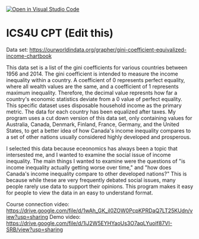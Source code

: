 [![Open in Visual Studio Code](https://classroom.github.com/assets/open-in-vscode-c66648af7eb3fe8bc4f294546bfd86ef473780cde1dea487d3c4ff354943c9ae.svg)](https://classroom.github.com/online_ide?assignment_repo_id=9655093&assignment_repo_type=AssignmentRepo)
# ICS4U CPT (Edit this)

Data set: https://ourworldindata.org/grapher/gini-coefficient-equivalized-income-chartbook 

This data set is a list of the gini coefficients for various countries between 1956 and 2014. The gini coefficient is intended to measure the income inequality within a country. A coefficient of 0 represents perfect equality, where all wealth values are the same, and a coefficient of 1 represents maximum inequality. Therefore, the decimal value represnts how far a country's economic statistics deviate from a 0 value of perfect equality. This specific dataset uses disposable household income as the primary metric. The data for each country has been equalized after taxes. My program uses a cut down version of this data set, only containing values for Australia, Canada, Denmark, Finland, France, Germany, and the United States, to get a better idea of how Canada's income inequality compares to a set of other nations usually considered highly developed and prosperous. 

I selected this data because eceonomics has always been a topic that intersested me, and I wanted to examine the social issue of income inequality. The main things I wanted to examine were the questions of "is income inequality actually getting worse over time," and "how does Canada's income inequality compare to other developed nations?" This is because while these are very frequently debated social issues, many people rarely use data to support their opinions. This program makes it easy for people to view the data in an easy to understand format.   


Course connection video: https://drive.google.com/file/d/1wAh_GK_il0ZOW0PcpKPRDaQ7LT25KUdn/view?usp=sharing
Demo video: https://drive.google.com/file/d/1iJ2W5EYHYaoUs3O7aqLYuoIf87VI-SRB/view?usp=sharing 
